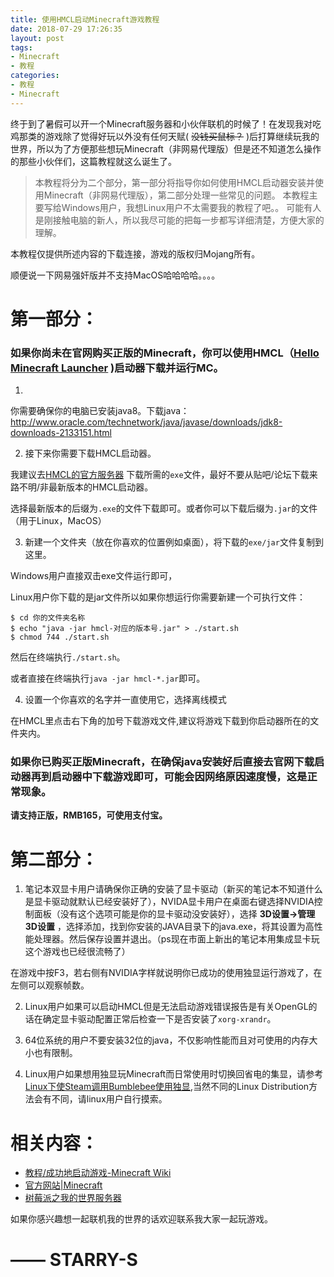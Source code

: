 ```yaml
---
title: 使用HMCL启动Minecraft游戏教程
date: 2018-07-29 17:26:35
layout: post
tags:
- Minecraft
- 教程
categories:
- 教程
- Minecraft
---
```

终于到了暑假可以开一个Minecraft服务器和小伙伴联机的时候了！在发现我对吃鸡那类的游戏除了觉得好玩以外没有任何天赋( ~~没钱买鼠标？~~ )后打算继续玩我的世界，所以为了方便那些想玩Minecraft（非网易代理版）但是还不知道怎么操作的那些小伙伴们，这篇教程就这么诞生了。

<!--more-->

> 本教程将分为二个部分，第一部分将指导你如何使用HMCL启动器安装并使用Minecraft（非网易代理版），第二部分处理一些常见的问题。
> 本教程主要写给Windows用户，我想Linux用户不太需要我的教程了吧。。
> 可能有人是刚接触电脑的新人，所以我尽可能的把每一步都写详细清楚，方便大家的理解。

本教程仅提供所述内容的下载连接，游戏的版权归Mojang所有。

顺便说一下网易强奸版并不支持MacOS哈哈哈哈。。。。

# 第一部分：
### 如果你尚未在官网购买正版的Minecraft，你可以使用HMCL（[Hello Minecraft Launcher](https://github.com/huanghongxun/HMCL) )启动器下载并运行MC。
1.
你需要确保你的电脑已安装java8。下载java：http://www.oracle.com/technetwork/java/javase/downloads/jdk8-downloads-2133151.html

2. 接下来你需要下载HMCL启动器。

我建议去[HMCL的官方服务器](https://ci.huangyuhui.net/job/HMCL/) 下载所需的`exe`文件，最好不要从贴吧/论坛下载来路不明/非最新版本的HMCL启动器。

选择最新版本的后缀为`.exe`的文件下载即可。或者你可以下载后缀为`.jar`的文件（用于Linux，MacOS）

3. 新建一个文件夹（放在你喜欢的位置例如桌面），将下载的`exe/jar`文件复制到这里。

Windows用户直接双击exe文件运行即可，

Linux用户你下载的是jar文件所以如果你想运行你需要新建一个可执行文件：

```
$ cd 你的文件夹名称
$ echo "java -jar hmcl-对应的版本号.jar" > ./start.sh
$ chmod 744 ./start.sh
```

然后在终端执行`./start.sh`。

或者直接在终端执行`java -jar hmcl-*.jar`即可。

4. 设置一个你喜欢的名字并一直使用它，选择离线模式

在HMCL里点击右下角的加号下载游戏文件,建议将游戏下载到你启动器所在的文件夹内。

### 如果你已购买正版Minecraft，在确保java安装好后直接去官网下载启动器再到启动器中下载游戏即可，可能会因网络原因速度慢，这是正常现象。

**请支持正版，RMB165，可使用支付宝。**

# 第二部分：
1. 笔记本双显卡用户请确保你正确的安装了显卡驱动（新买的笔记本不知道什么是显卡驱动就默认已经安装好了），NVIDA显卡用户在桌面右键选择NVIDIA控制面板（没有这个选项可能是你的显卡驱动没安装好），选择 **3D设置->管理3D设置** ，选择添加，找到你安装的JAVA目录下的java.exe，将其设置为高性能处理器。然后保存设置并退出。（ps现在市面上新出的笔记本用集成显卡玩这个游戏也已经很流畅了）

在游戏中按F3，若右侧有NVIDIA字样就说明你已成功的使用独显运行游戏了，在左侧可以观察帧数。

2. Linux用户如果可以启动HMCL但是无法启动游戏错误报告是有关OpenGL的话在确定显卡驱动配置正常后检查一下是否安装了`xorg-xrandr`。

3. 64位系统的用户不要安装32位的java，不仅影响性能而且对可使用的内存大小也有限制。

4. Linux用户如果想用独显玩Minecraft而日常使用时切换回省电的集显，请参考 [Linux下使Steam调用Bumblebee使用独显](https://sh.alynx.xyz/posts/2017/02/16/Steam-with-Bumblebee/),当然不同的Linux Distribution方法会有不同，请linux用户自行摸索。

# 相关内容：

* [教程/成功地启动游戏-Minecraft Wiki](https://minecraft-zh.gamepedia.com/index.php?title=%E6%95%99%E7%A8%8B/%E6%88%90%E5%8A%9F%E5%9C%B0%E5%90%AF%E5%8A%A8%E6%B8%B8%E6%88%8F&variant=zh-cn)
* [官方网站|Minecraft](https://minecraft.net/zh-hans/)
* [树莓派之我的世界服务器](https://blog.starry-s.xyz/2016/11/25/raspbettypi-mc-server/)

如果你感兴趣想一起联机我的世界的话欢迎联系我大家一起玩游戏。

# —— STARRY-S
